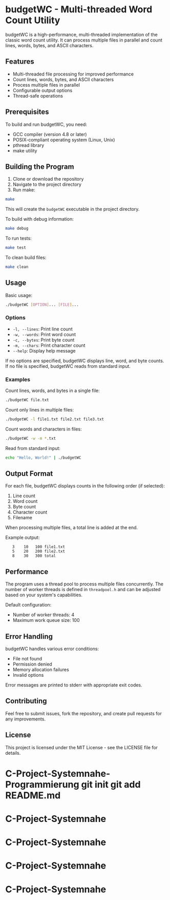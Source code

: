 # budgetWC - Multi-threaded Word Count Utility

budgetWC is a high-performance, multi-threaded implementation of the classic word count utility. It can process multiple files in parallel and count lines, words, bytes, and ASCII characters.

## Features

- Multi-threaded file processing for improved performance
- Count lines, words, bytes, and ASCII characters
- Process multiple files in parallel
- Configurable output options
- Thread-safe operations

## Prerequisites

To build and run budgetWC, you need:

- GCC compiler (version 4.8 or later)
- POSIX-compliant operating system (Linux, Unix)
- pthread library
- make utility

## Building the Program

1. Clone or download the repository
2. Navigate to the project directory
3. Run make:

```bash
make
```

This will create the `budgetWC` executable in the project directory.

To build with debug information:
```bash
make debug
```

To run tests:
```bash
make test
```

To clean build files:
```bash
make clean
```

## Usage

Basic usage:
```bash
./budgetWC [OPTION]... [FILE]...
```

### Options

- `-l, --lines`: Print line count
- `-w, --words`: Print word count
- `-c, --bytes`: Print byte count
- `-m, --chars`: Print character count
- `--help`: Display help message

If no options are specified, budgetWC displays line, word, and byte counts.
If no file is specified, budgetWC reads from standard input.

### Examples

Count lines, words, and bytes in a single file:
```bash
./budgetWC file.txt
```

Count only lines in multiple files:
```bash
./budgetWC -l file1.txt file2.txt file3.txt
```

Count words and characters in files:
```bash
./budgetWC -w -m *.txt
```

Read from standard input:
```bash
echo "Hello, World!" | ./budgetWC
```

## Output Format

For each file, budgetWC displays counts in the following order (if selected):
1. Line count
2. Word count
3. Byte count
4. Character count
5. Filename

When processing multiple files, a total line is added at the end.

Example output:
```
   3    10   100 file1.txt
   5    20   200 file2.txt
   8    30   300 total
```

## Performance

The program uses a thread pool to process multiple files concurrently. The number of worker threads is defined in `threadpool.h` and can be adjusted based on your system's capabilities.

Default configuration:
- Number of worker threads: 4
- Maximum work queue size: 100

## Error Handling

budgetWC handles various error conditions:
- File not found
- Permission denied
- Memory allocation failures
- Invalid options

Error messages are printed to stderr with appropriate exit codes.

## Contributing

Feel free to submit issues, fork the repository, and create pull requests for any improvements.

## License

This project is licensed under the MIT License - see the LICENSE file for details.
# C-Project-Systemnahe-Programmierung git init git add README.md
# C-Project-Systemnahe
# C-Project-Systemnahe
# C-Project-Systemnahe
# C-Project-Systemnahe
